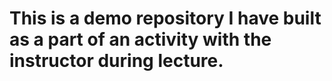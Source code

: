 # This is a demo repository I have built as a part of an activity with the instructor during lecture.
